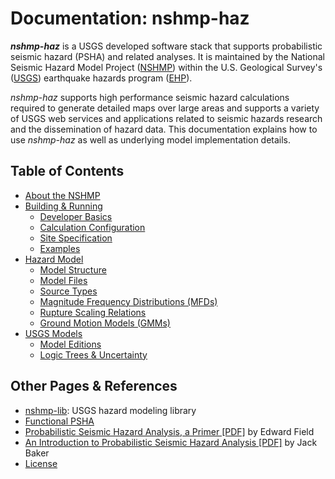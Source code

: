 # Documentation: nshmp-haz

***nshmp-haz*** is a USGS developed software stack that supports probabilistic seismic hazard
(PSHA) and related analyses. It is maintained by the National Seismic Hazard Model Project
([NSHMP](https://earthquake.usgs.gov/hazards/)) within the U.S. Geological Survey's
([USGS](https://www.usgs.gov)) earthquake hazards program ([EHP](http://earthquake.usgs.gov)).

*nshmp-haz* supports high performance seismic hazard calculations required to generate detailed
maps over large areas and supports a variety of USGS web services and applications related to
seismic hazards research and the dissemination of hazard data. This documentation explains how
to use *nshmp-haz* as well as underlying model implementation details.

## Table of Contents

* [About the NSHMP](docs/pages/About-the-nshmp)
* [Building & Running](pages/building-&-running)
  * [Developer Basics](pages/Developer-Basics.md)
  * [Calculation Configuration](pages/calculation-configuration)
  * [Site Specification](pages/site-specification)
  * [Examples](/ghsc/nshmp/nshmp-haz/-/tree/master/etc/examples)
* [Hazard Model](pages/hazard-model)
  * [Model Structure](pages/model-structure)
  * [Model Files](pages/model-files)
  * [Source Types](pages/source-types)
  * [Magnitude Frequency Distributions (MFDs)](pages/magnitude-frequency-distributions)
  * [Rupture Scaling Relations](pages/rupture-scaling-relations)
  * [Ground Motion Models (GMMs)](pages/ground-motion-models)
* [USGS Models](pages/usgs-models)
  * [Model Editions](pages/model-editions)
  * [Logic Trees & Uncertainty](pages/logic-trees-&-uncertainty)

## Other Pages & References

* [nshmp-lib](/ghsc/nshmp/nshmp-lib): USGS hazard modeling library
* [Functional PSHA](pages/functional-psha)
* [Probabilistic Seismic Hazard Analysis, a Primer
  [PDF]](http://www.opensha.org/sites/opensha.org/files/PSHA_Primer_v2_0.pdf)
  by Edward Field  
* [An Introduction to Probabilistic Seismic Hazard Analysis
  [PDF]](http://web.stanford.edu/~bakerjw/Publications/Baker_(2015)_Intro_to_PSHA.pdf)
  by Jack Baker  
* [License](../LICENSE.md)
